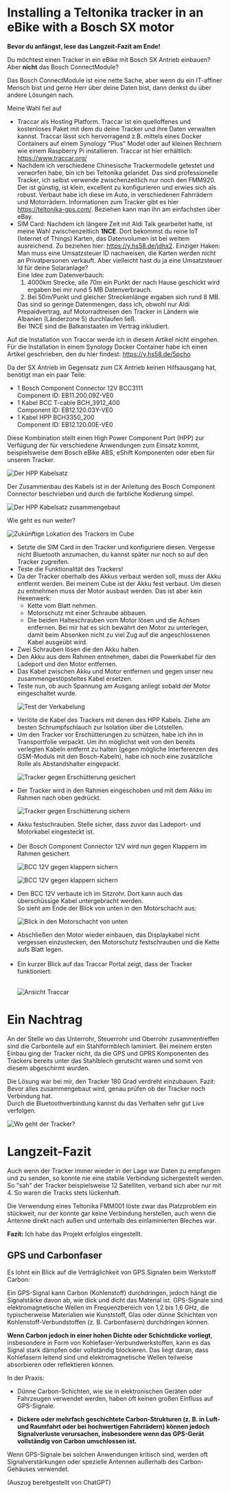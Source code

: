 # Installing a Teltonika tracker in an eBike with a Bosch SX motor
<p>
<strong>
Bevor du anfängst, lese das Langzeit-Fazit am Ende!
</strong>
</p>

<p>Du möchtest einen Tracker in ein eBike mit Bosch SX Antrieb einbauen? Aber <strong>nicht</strong> das Bosch ConnectModule?</p>

<p>Das Bosch ConnectModule ist eine nette Sache, aber wenn du ein IT-affiner Mensch bist und gerne Herr über deine Daten bist, dann denkst du über andere Lösungen nach.</p>

<p>Meine Wahl fiel auf </p>

<ul class="wp-block-list"><!-- wp:list-item -->
<li>Traccar als Hosting Platform. Traccar ist ein quelloffenes und kostenloses Paket mit dem du deine Tracker und ihre Daten verwalten kannst. Traccar lässt sich hervorragend z.B. mittels eines Docker Containers auf einem Synology "Plus" Model oder auf kleinen Rechnern wie einem Raspberry Pi installieren. Traccar ist hier erhältlich: <a href="https://y.hs58.de/wu049" target="_blank" rel="noreferrer noopener">https://www.traccar.org/</a></li>

<li>Nachdem ich verschiedene Chinesische Trackermodelle getestet und verworfen habe, bin ich bei Teltonika gelandet. Das sind professionelle Tracker, ich selbst verwende zwischenzeitlich nur noch den FMM920. Der ist günstig, ist klein, excellent zu konfigurieren und erwies sich als robust. Verbaut habe ich diese im Auto, in verschiedenen Fahrrädern und Motorrädern. Informationen zum Tracker gibt es hier <a href="https://y.hs58.de/czbgl" target="_blank" rel="noreferrer noopener">https://teltonika-gps.com/</a>. Beziehen kann man ihn am einfachsten über eBay.</li>

<li>SIM Card: Nachdem ich längere Zeit mit Aldi Talk gearbeitet hatte, ist meine Wahl zwischenzeitlich <strong>1NCE</strong>. Dort bekommst du reine IoT (Internet of Things) Karten, das Datenvolumen ist bei weitem ausreichend. Zu beziehen hier: <a href="https://y.hs58.de/jdhx2">https://y.hs58.de/jdhx2</a>. Einziger Haken: Man muss eine Umsatzsteuer ID nachweisen, die Karten werden nicht an Privatpersonen verkauft. Aber vielleicht hast du ja eine Umsatzsteuer Id für deine Solaranlage?<br/>
Eine Idee zum Datenverbauch: 
<ol>
<li>4000km Strecke, alle 70m ein Punkt der nach Hause geschickt wird ergaben bei mir rund 5 MB Datenverbrauch.</li>
<li>Bei 50m/Punkt und gleicher Streckenlänge ergaben sich rund 8 MB. </li>
</ol>
Das sind so geringe Datenmengen, dass ich, obwohl nur Aldi Prepaidvertrag, auf Motorradtreisen den Tracker in Ländern wie Albanien (Länderzone 5) durchlaufen ließ. <br/>
Bei 1NCE sind die Balkanstaaten im Vertrag inkludiert. 
</li>
</ul>

<p>Auf die Installation von Traccar werde ich in diesem Artikel nicht eingehen. Für die Installation in einem Synology Docker Container habe ich einen Artikel geschrieben, den du hier findest: <a href="https://motorradtouren.de/coding-stuff/traccar/synology-docker-install-traccar-server/">https://y.hs58.de/5pcho</a></p>

<p>Da der SX Antrieb im Gegensatz zum CX Antrieb keinen Hilfsausgang hat, benötigt man ein paar Teile: </p>

<ul class="wp-block-list">
<li>1 Bosch Component Connector 12V BCC3111 <br>Component ID: EB11.200.09Z-VE0</li>
<li>1 Kabel BCC T-cable BCH_3912_400 <br>Component ID: EB12.120.03Y-VE0</li>
<li>1 Kabel HPP BCH3350_200<br>Component ID: EB12.120.00E-VE0</li>
</ul>

<p>Diese Kombination stellt einen High Power Component Port (HPP) zur Verfügung der für verschiedene Anwendungen zum Einsatz kommt, beispielsweise dem Bosch eBike ABS, eShift Komponenten oder eben für unseren Tracker.</p>

![Der HPP Kabelsatz](./images/Kabelsatz_HPP.jpg)

<p>Der Zusammenbau des Kabels ist in der Anleitung des Bosch Component Connector beschrieben und durch die farbliche Kodierung simpel.</p>


![Der HPP Kabelsatz zusammengebaut](./images/HPP_Kabelsatz_zusammengebaut.jpg)


<p>Wie geht es nun weiter?</p>

![Zukünftige Lokation des Trackers im Cube](./images/Cube_mit_Lokation_des_Trackers.jpg)

<p>
<ul>
<li>Setzte die SIM Card in den Tracker und konfiguriere diesen. Vergesse nicht Bluetooth anzumachen, du kannst später nur noch so auf den Tracker zugreifen.</li>
<li>Teste die Funktionalität des Trackers! </li>

<li>Da der Tracker oberhalb des Akkus verbaut werden soll, muss der Akku entfernt werden. Bei meinem Cube ist der Akku fest verbaut. Um diesen zu entnehmen muss der Motor ausbaut werden. Das ist aber kein Hexenwerk: 
<ul>
<li>Kette vom Blatt nehmen.</li>
<li>Motorschutz mit einer Schraube abbauen. </li>
<li>Die beiden Halteschrauben vom Motor lösen und die Achsen entfernen. Bei mir hat es sich bewährt den Motor zu unterlegen, damit beim Absenken nicht zu viel Zug auf die angeschlossenen Kabel ausgeübt wird.</li>
</ul>
<li>Zwei Schrauben lösen die den Akku halten.</li>
<li>Den Akku aus dem Rahmen entnehmen, dabei die Powerkabel für den Ladeport und den Motor entfernen. </li>
<li>Das Kabel zwischen Akku und Motor entfernen und gegen unser neu zusammengestöpsteltes Kabel ersetzen. </li>
<li>Teste nun, ob auch Spannung am Ausgang anliegt sobald der Motor eingeschaltet wurde.</li>

![Test der Verkabelung](./images/Kabelsatz_einverkabeln.jpg)

<li>Verlöte die Kabel des Trackers mit denen des HPP Kabels. Ziehe am besten Schrumpfschlauch zur Isolation über die Lötstellen.</li>

<li>Um den Tracker vor Erschütterungen zu schützen, habe ich ihn in Transportfolie verpackt. Um ihn möglichst weit von den bereits verlegten Kabeln entfernt zu halten (gegen mögliche Interferenzen des GSM-Moduls mit den Bosch-Kabeln), habe ich noch eine zusätzliche Rolle als Abstandshalter eingepackt.<br/></li>

![Tracker gegen Erschütterung gesichert](./images/Tracker_eingepackt.jpg)

<li>Der Tracker wird in den Rahmen eingeschoben und mit dem Akku im Rahmen nach oben gedrückt.<br/></li>

![Tracker gegen Erschütterung sichern](./images/Tracker_wird_in_den_Rahmen_eingeschoben.jpg)

<li>Akku festschrauben. Stelle sicher, dass zuvor das Ladeport- und Motorkabel eingesteckt ist.<br/> <br/></li>

<li>Der Bosch Component Connector 12V wird nun gegen Klappern im Rahmen gesichert.</li>

![BCC 12V gegen klappern sichern](./images/BCC_12V_gegen_klappern_sichern_01.jpg)

![BCC 12V gegen klappern sichern](./images/BCC_12V_gegen_klappern_sichern_02.jpg)


<li>Den BCC 12V verbaute ich im Sitzrohr. Dort kann auch das überschüssige Kabel untergebracht werden.
<br/>
So sieht am Ende der Blick von unten in den Motorschacht aus:
</li>

![Blick in den Motorschacht von unten](./images/Blick_in_den_Motorschacht_von_unten.jpg)

<li>Abschließen den Motor wieder einbauen, das Displaykabel nicht vergessen einzustecken, den Motorschutz festschrauben und die Kette aufs Blatt legen.<br/><br/></li>
 </li>

<li>Ein kurzer Blick auf das Traccar Portal zeigt, dass der Tracker funktioniert:<br/><br/></li>

![Ansicht Traccar](./images/ansicht_traccar.jpg)

</ul>

</p>

<h1>Ein Nachtrag</h1>
<p>An der Stelle wo das Unterrohr, Steuerrohr und Oberrohr zusammentreffen sind die Carbonteile auf ein Stahlformblech laminiert. Bei meinem ersten Einbau ging der Tracker nicht, da die GPS und GPRS Komponenten des Trackers bereits unter das Stahlblech gerutscht waren und somit von diesem abgeschirmt wurden.</p>

<p>Die Lösung war bei mir, den Tracker 180 Grad verdreht einzubauen. Fazit: Bevor alles zusammengebaut wird, genau prüfen ob der Tracker noch Verbindung hat. <br/>Durch die Bluetoothverbindung kannst du das Verhalten sehr gut Live verfolgen.</p>


![Wo geht der Tracker?](./images/wo_geht_der_tracker.jpg)


<h1>Langzeit-Fazit</h1>
<p>Auch wenn der Tracker immer wieder in der Lage war Daten zu empfangen und zu senden, so konnte nie eine stabile Verbindung sichergestellt werden. So "sah" der Tracker beispielsweise 12 Satelliten, verband sich aber nur mit 4. So waren die Tracks stets lückenhaft. 
</p>
<p>Die Verwendung eines Teltonika FMM001 löste zwar das Platzproblem ein stückweit, nur der konnte gar keine Verbindung herstellen, auch wenn die Antenne direkt nach außen und unterhalb des einlaminierten Bleches war.</p>

**Fazit:** Ich habe das Projekt erfolglos eingestellt. 
<h2>GPS und Carbonfaser</h2>
<p>Es lohnt ein Blick auf die Verträglichkeit von GPS Signalen beim  Werkstoff Carbon:</p>
<p>Ein GPS-Signal kann Carbon (Kohlenstoff) durchdringen, jedoch hängt die Signalstärke davon ab, wie dick und dicht das Material ist. GPS-Signale sind elektromagnetische Wellen im Frequenzbereich von 1,2 bis 1,6 GHz, die typischerweise Materialien wie Kunststoff, Glas oder dünne Schichten von Kohlenstoff-Verbundstoffen (z. B. Carbonfasern) durchdringen können. </p>

<p>

**Wenn Carbon jedoch in einer hohen Dichte oder Schichtdicke vorliegt**, insbesondere in Form von Kohlefaser-Verbundwerkstoffen, kann es das Signal stark dämpfen oder vollständig blockieren. Das liegt daran, dass Kohlefasern leitend sind und elektromagnetische Wellen teilweise absorbieren oder reflektieren können.  </p>

<p>In der Praxis:  </p>

- Dünne Carbon-Schichten, wie sie in elektronischen Geräten oder Fahrzeugen verwendet werden, haben oft keinen großen Einfluss auf GPS-Signale.  

- **Dickere oder mehrfach geschichtete Carbon-Strukturen (z. B. in Luft- und Raumfahrt oder bei hochwertigen Fahrrädern) können jedoch Signalverluste verursachen, insbesondere wenn das GPS-Gerät vollständig von Carbon umschlossen ist.**

<p>Wenn GPS-Signale bei solchen Anwendungen kritisch sind, werden oft Signalverstärkungen oder spezielle Antennen außerhalb des Carbon-Gehäuses verwendet.</p>

<p>(Auszug bereitgestellt von ChatGPT)</p>
